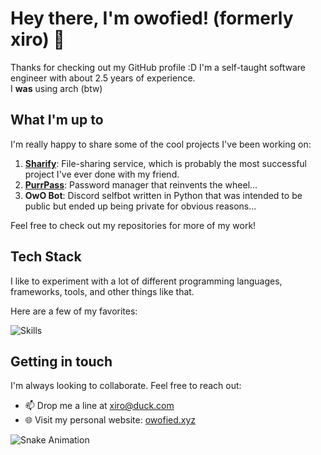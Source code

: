 # Hey there, I'm owofied! (formerly xiro) 👋

Thanks for checking out my GitHub profile :D 
I'm a self-taught software engineer with about 2.5 years of experience.
<br/>
I **was** using arch (btw)

## What I'm up to

I'm really happy to share some of the cool projects I've been working on:

1. **[Sharify](https://sharify.in)**: File-sharing service, which is probably the most successful project I've ever done with my friend.
2. **[PurrPass](https://github.com/XiroXD/PurrPass)**: Password manager that reinvents the wheel...
3. **OwO Bot**: Discord selfbot written in Python that was intended to be public but ended up being private for obvious reasons...

Feel free to check out my repositories for more of my work!

## Tech Stack

I like to experiment with a lot of different programming languages, frameworks, tools, and other things like that.

Here are a few of my favorites:

![Skills](https://skillicons.dev/icons?i=go,js,ts,nodejs,html,css,svelte,vue,md,tailwind,windicss,materialui,prisma,express,postgres,mongodb,redis,githubactions,git,cloudflare,nginx,docker,postman,figma,ai,vscode,visualstudio,neovim,linux)

## Getting in touch

I'm always looking to collaborate. Feel free to reach out:

- 📫 Drop me a line at [xiro@duck.com](mailto:xiro@duck.com)
- 🌐 Visit my personal website: [owofied.xyz](https://owofied.xyz)

![Snake Animation](https://github.com/Creaperhunter/Creaperhunter/blob/output/github-contribution-grid-snake.svg)
